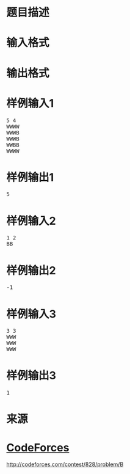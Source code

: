 

# 题目描述



# 输入格式



# 输出格式



# 样例输入1


<pre>5 4
WWWW
WWWB
WWWB
WWBB
WWWW
</pre>

# 样例输出1


<pre>5</pre>

# 样例输入2


<pre>1 2
BB
</pre>

# 样例输出2


<pre>-1</pre>

# 样例输入3


<pre>3 3
WWW
WWW
WWW
</pre>

# 样例输出3


<pre>1</pre>

# 来源



# <u>CodeForces</u>


<p>
<a href="http://codeforces.com/contest/828/problem/B" target="_blank">http://codeforces.com/contest/828/problem/B</a> 
</p>
